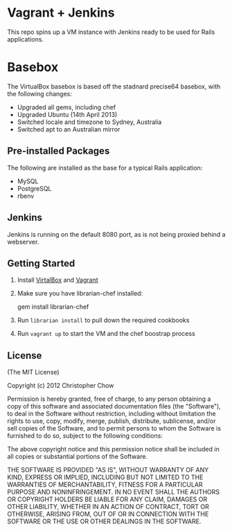 # Vagrant + Jenkins

This repo spins up a VM instance with Jenkins ready to be used for Rails applications.

# Basebox

The VirtualBox basebox is based off the stadnard precise64 basebox, with the following changes:

- Upgraded all gems, including chef
- Upgraded Ubuntu (14th April 2013)
- Switched locale and timezone to Sydney, Australia
- Switched apt to an Australian mirror

## Pre-installed Packages

The following are installed as the base for a typical Rails application:

- MySQL
- PostgreSQL
- rbenv

## Jenkins

Jenkins is running on the default 8080 port, as is not being proxied behind a webserver.

## Getting Started

1. Install [VirtalBox][1] and [Vagrant][2]
2. Make sure you have librarian-chef installed:

    gem install librarian-chef

3. Run `librarian install` to pull down the required cookbooks
4. Run `vagrant up` to start the VM and the chef boostrap process

## License

(The MIT License)

Copyright (c) 2012 Christopher Chow

Permission is hereby granted, free of charge, to any person obtaining a copy of this software and associated documentation files (the "Software"), to deal in the Software without restriction, including without limitation the rights to use, copy, modify, merge, publish, distribute, sublicense, and/or sell copies of the Software, and to permit persons to whom the Software is furnished to do so, subject to the following conditions:

The above copyright notice and this permission notice shall be included in all copies or substantial portions of the Software.

THE SOFTWARE IS PROVIDED "AS IS", WITHOUT WARRANTY OF ANY KIND, EXPRESS OR IMPLIED, INCLUDING BUT NOT LIMITED TO THE WARRANTIES OF MERCHANTABILITY, FITNESS FOR A PARTICULAR PURPOSE AND NONINFRINGEMENT. IN NO EVENT SHALL THE AUTHORS OR COPYRIGHT HOLDERS BE LIABLE FOR ANY CLAIM, DAMAGES OR OTHER LIABILITY, WHETHER IN AN ACTION OF CONTRACT, TORT OR OTHERWISE, ARISING FROM, OUT OF OR IN CONNECTION WITH THE SOFTWARE OR THE USE OR OTHER DEALINGS IN THE SOFTWARE.

[1]: https://www.virtualbox.org/
[2]: http://www.vagrantup.com/
